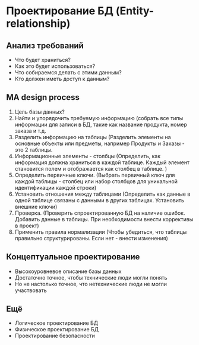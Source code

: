 # Проектирование БД (Entity-relationship)

## Анализ требований

* Что будет храниться?
* Как это будет использоваться?
* Что собираемся делать с этими данным?
* Кто должен иметь доступ к данным?

## MA design process

1. Цель базы данных?
2. Найти и упорядочить требуемую информацию (собрать все типы информации для записи в БД, такие как название продукта, номер заказа и т.д.
3. Разделить информацию на таблицы (Разделить элементы на основные объекты или предметы, например Продукты и Заказы - это 2 таблицы.
4. Информационные элементы - столбцы (Определить, как информация должна храниться в каждой таблице. Каждый элемент становится полем и отображается как столбец в таблице. )
5. Определить первичные ключи. (Выбрать первичный ключ для каждой таблицы - столбец или набор столбцов для уникальной идентификации каждой строки)
6. Установить отношения между таблицами (Определить как данные в одной таблице связаны с данными в других таблицах. Установить внешние ключи)
7. Проверка. (Проверить спроектированную БД на наличие ошибок. Добавить данные в таблицы. При необходимости внести коррективы в проект)
8. Применить правила нормализации (Чтобы убедиться, что таблицы правильно структурированы. Если нет - внести изменения)

## Концептуальное проектирование

* Высокоуровневое описание базы данных
* Достаточно точное, чтобы технические люди могли понять
* Но не настолько точное, что нетехнические люди не могли участвовать

## Ещё

* Логическое проектирование БД
* Физическое проектирование БД
* Проектирование безопасности
